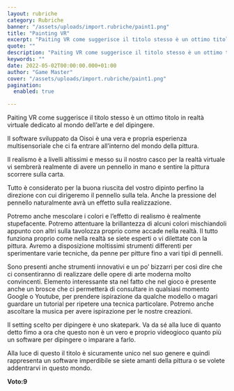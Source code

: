 ```yaml
---
layout: rubriche
category: Rubriche
banner: "/assets/uploads/import.rubriche/paint1.png"
title: "Painting VR"
excerpt: "Paiting VR come suggerisce il titolo stesso è un ottimo titolo in realtà virtuale dedicato al mondo dell’arte e del dipingere. Il software sviluppato da Oisoi è una vera e propria esperienza multisensoriale che ci fa entrare all’interno del mondo della pittura. Il realismo è a livelli altissimi e messo su il nostro casco per [&hellip"
quote: ""
description: "Paiting VR come suggerisce il titolo stesso è un ottimo titolo in realtà virtuale dedicato al mondo dell’arte e del dipingere. Il software sviluppato da Oisoi è una vera e propria esperienza multisensoriale che ci fa entrare all’interno del mondo della pittura. Il realismo è a livelli altissimi e messo su il nostro casco per [&hellip"
keywords: ""
date: 2022-05-02T00:00:00.000+01:00
author: "Game Master"
cover: "/assets/uploads/import.rubriche/paint1.png"
pagination:
  enabled: true

---
```


Paiting VR come suggerisce il titolo stesso è un ottimo titolo in realtà virtuale dedicato al mondo dell’arte e del dipingere.

Il software sviluppato da Oisoi è una vera e propria esperienza multisensoriale che ci fa entrare all’interno del mondo della pittura.

Il realismo è a livelli altissimi e messo su il nostro casco per la realtà virtuale vi sembrerà realmente di avere un pennello in mano e sentire la pittura scorrere sulla carta.

Tutto è considerato per la buona riuscita del vostro dipinto perfino la direzione con cui dirigeremo il pennello sulla tela. Anche la pressione del pennello naturalmente avrà un effetto sulla realizzazione.

Potremo anche mescolare i colori e l’effetto di realismo è realmente stupefacente. Potremo attentuare la brillantezza di alcuni colori mischiandoli appunto con altri sulla tavolozza proprio come accade nella realtà. Il tutto funziona proprio come nella realtà se siete esperti o vi dilettate con la pittura. Avremo a disposizione moltissimi strumenti differenti per sperimentare varie tecniche, da penne per pitture fino a vari tipi di pennelli.

Sono presenti anche strumenti innovativi e un po’ bizzarri per così dire che ci consentiranno di realizzare delle opere di arte moderna molto convincenti. Elemento interessante sta nel fatto che nel gioco è presente anche un brosce che ci permetterà di consultare in qualsiasi momento Google o Youtube, per prendere ispirazione da qualche modello o magari guardare un tutorial per ripetere una tecnica particolare. Potremo anche ascoltare la musica per avere ispirazione per le nostre creazioni.

Il setting scelto per dipingere è uno skatepark. Va da sé alla luce di quanto detto fimo a ora che questo non è un vero e proprio videogioco quanto più un software per dipingere o imparare a farlo.

Alla luce di questo il titolo è sicuramente unico nel suo genere e quindi rappresenta un software imperdibile se siete amanti della pittura o se volete addentrarvi in questo mondo.

**Voto:9** 